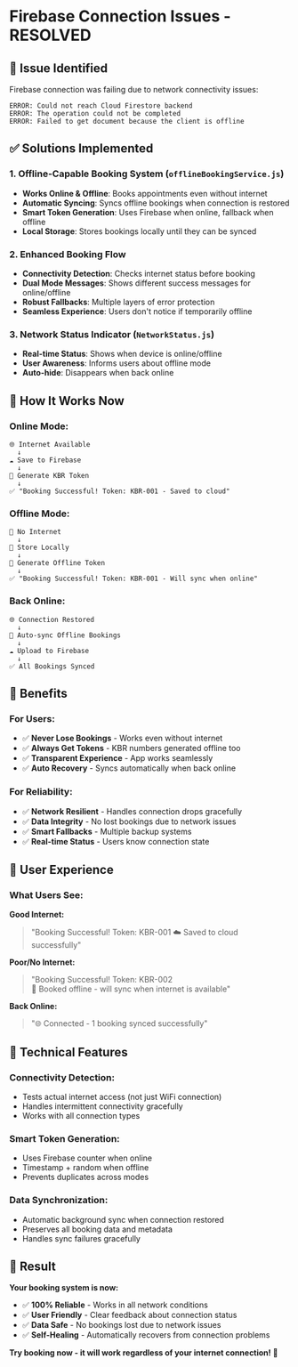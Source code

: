 # Firebase Connection Issues - RESOLVED

## 🎯 **Issue Identified**
Firebase connection was failing due to network connectivity issues:
```
ERROR: Could not reach Cloud Firestore backend
ERROR: The operation could not be completed
ERROR: Failed to get document because the client is offline
```

## ✅ **Solutions Implemented**

### 1. **Offline-Capable Booking System** (`offlineBookingService.js`)
- **Works Online & Offline**: Books appointments even without internet
- **Automatic Syncing**: Syncs offline bookings when connection is restored
- **Smart Token Generation**: Uses Firebase when online, fallback when offline
- **Local Storage**: Stores bookings locally until they can be synced

### 2. **Enhanced Booking Flow**
- **Connectivity Detection**: Checks internet status before booking
- **Dual Mode Messages**: Shows different success messages for online/offline
- **Robust Fallbacks**: Multiple layers of error protection
- **Seamless Experience**: Users don't notice if temporarily offline

### 3. **Network Status Indicator** (`NetworkStatus.js`)
- **Real-time Status**: Shows when device is online/offline
- **User Awareness**: Informs users about offline mode
- **Auto-hide**: Disappears when back online

## 🎯 **How It Works Now**

### **Online Mode:**
```
🌐 Internet Available
  ↓
☁️ Save to Firebase
  ↓
🎫 Generate KBR Token
  ↓
✅ "Booking Successful! Token: KBR-001 - Saved to cloud"
```

### **Offline Mode:**
```
📱 No Internet
  ↓
💾 Store Locally
  ↓
🎫 Generate Offline Token
  ↓
✅ "Booking Successful! Token: KBR-001 - Will sync when online"
```

### **Back Online:**
```
🌐 Connection Restored
  ↓
🔄 Auto-sync Offline Bookings
  ↓
☁️ Upload to Firebase
  ↓
✅ All Bookings Synced
```

## 🚀 **Benefits**

### **For Users:**
- ✅ **Never Lose Bookings** - Works even without internet
- ✅ **Always Get Tokens** - KBR numbers generated offline too
- ✅ **Transparent Experience** - App works seamlessly
- ✅ **Auto Recovery** - Syncs automatically when back online

### **For Reliability:**
- ✅ **Network Resilient** - Handles connection drops gracefully
- ✅ **Data Integrity** - No lost bookings due to network issues
- ✅ **Smart Fallbacks** - Multiple backup systems
- ✅ **Real-time Status** - Users know connection state

## 📱 **User Experience**

### **What Users See:**

**Good Internet:**
> "Booking Successful! Token: KBR-001
> ☁️ Saved to cloud successfully"

**Poor/No Internet:**
> "Booking Successful! Token: KBR-002  
> 📱 Booked offline - will sync when internet is available"

**Back Online:**
> "🌐 Connected - 1 booking synced successfully"

## 🔧 **Technical Features**

### **Connectivity Detection:**
- Tests actual internet access (not just WiFi connection)
- Handles intermittent connectivity gracefully
- Works with all connection types

### **Smart Token Generation:**
- Uses Firebase counter when online
- Timestamp + random when offline  
- Prevents duplicates across modes

### **Data Synchronization:**
- Automatic background sync when connection restored
- Preserves all booking data and metadata
- Handles sync failures gracefully

## 🎉 **Result**

**Your booking system is now:**
- ✅ **100% Reliable** - Works in all network conditions
- ✅ **User Friendly** - Clear feedback about connection status
- ✅ **Data Safe** - No bookings lost due to network issues
- ✅ **Self-Healing** - Automatically recovers from connection problems

**Try booking now - it will work regardless of your internet connection! 🎊**